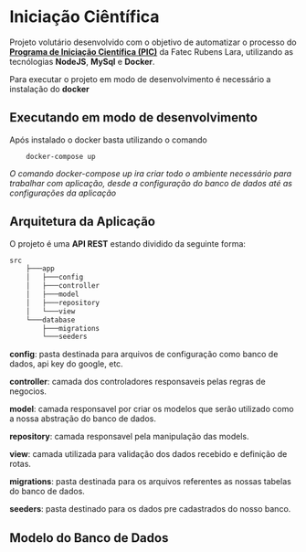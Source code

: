 # Iniciação Ciêntífica

Projeto volutário desenvolvido com o objetivo de automatizar o processo do [**Programa de Iniciação Científica (PIC)**](https://fatecrl.edu.br/projetos/iniciacao-cientifica) da Fatec Rubens Lara, utilizando as tecnólogias **NodeJS**, **MySql** e **Docker**.

Para executar o projeto em modo de desenvolvimento é necessário a instalação do **docker**

## Executando em modo de desenvolvimento

Após instalado o docker basta utilizando o comando
```
    docker-compose up
```

*O comando docker-compose up ira criar todo o ambiente necessário para trabalhar com aplicação, desde a configuração do banco de dados até as configurações da aplicação*

## Arquitetura da Aplicação

O projeto é uma **API REST** estando dividido da seguinte forma:

```bash
src
    ├───app
    │   ├───config
    │   ├───controller
    │   ├───model
    │   ├───repository
    │   └───view
    └───database
        ├───migrations
        └───seeders
```

**config**: pasta destinada para arquivos de configuração como banco de dados, api key do google, etc.

**controller**: camada dos controladores responsaveis pelas regras de negocios.

**model**: camada responsavel por criar os modelos que serão utilizado como a nossa abstração do banco de dados.

**repository**: camada responsavel pela manipulação das models.

**view**: camada utilizada para validação dos dados recebido e definição de rotas.

**migrations**: pasta destinada para os arquivos referentes as nossas tabelas do banco de dados.

**seeders**: pasta destinado para os dados pre cadastrados do nosso banco.

## Modelo do Banco de Dados


